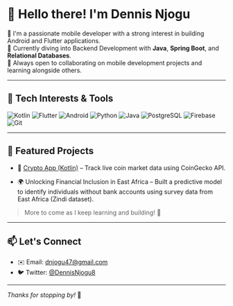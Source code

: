 # 👋 Hello there! I'm Dennis Njogu

🎯 I'm a passionate mobile developer with a strong interest in building Android and Flutter applications.  
🌱 Currently diving into Backend Development with **Java**, **Spring Boot**, and **Relational Databases**.  
🤝 Always open to collaborating on mobile development projects and learning alongside others.

---

## 🚀 Tech Interests & Tools

![Kotlin](https://img.shields.io/badge/-Kotlin-7F52FF?style=flat&logo=kotlin&logoColor=white)
![Flutter](https://img.shields.io/badge/-Flutter-02569B?style=flat&logo=flutter&logoColor=white)
![Android](https://img.shields.io/badge/-Android-3DDC84?style=flat&logo=android&logoColor=white)
![Python](https://img.shields.io/badge/-Python-3776AB?style=flat&logo=python&logoColor=white)
![Java](https://img.shields.io/badge/-Java-007396?style=flat&logo=java&logoColor=white)
![PostgreSQL](https://img.shields.io/badge/-PostgreSQL-4169E1?style=flat&logo=postgresql&logoColor=white)
![Firebase](https://img.shields.io/badge/-Firebase-FFCA28?style=flat&logo=firebase&logoColor=black)
![Git](https://img.shields.io/badge/-Git-F05032?style=flat&logo=git&logoColor=white)

---

## 📌 Featured Projects

- 🚧 [Crypto App (Kotlin)](https://github.com/Mashnjogu/CoinSight) – Track live coin market data using CoinGecko API.

- 🌍 Unlocking Financial Inclusion in East Africa –
Built a predictive model to identify individuals without bank accounts using survey data from East Africa (Zindi dataset).

> More to come as I keep learning and building! 🚀

---

<!-- ## 📊 GitHub Stats

![Dennis's GitHub stats](https://github-readme-stats.vercel.app/api?username=Mashnjogu&show_icons=true&theme=tokyonight)
![Top Langs](https://github-readme-stats.vercel.app/api/top-langs/?username=Mashnjogu&layout=compact&theme=tokyonight)

--- -->

## 📫 Let's Connect

- ✉️ Email: [dnjogu47@gmail.com](mailto:dnjogu47@gmail.com)  
- 🐦 Twitter: [@DennisNjogu8](https://twitter.com/DennisNjogu8)

---

_Thanks for stopping by!_ 🙌


